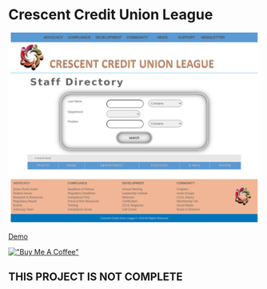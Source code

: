 # Crescent Credit Union League

[![Crescent](assets/crescentcreditunionleague.png)](https://hesbon-osoro.github.io/Crescent-Credit-Union-League)

[Demo](https://hesbon-osoro.github.io/Crescent-Credit-Union-League)

[!["Buy Me A Coffee"](https://www.buymeacoffee.com/assets/img/custom_images/orange_img.png)](https://www.buymeacoffee.com/wazimu)

## THIS PROJECT IS NOT COMPLETE
